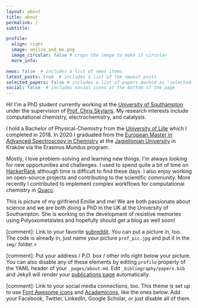 ```yaml
---
layout: about
title: about
permalink: /
subtitle:

profile:
  align: right
  image: emilie_and_me.png
  image_circular: false # crops the image to make it circular
  more_info:

news: false  # includes a list of news items
latest_posts: true  # includes a list of the newest posts
selected_papers: false # includes a list of papers marked as "selected={true}"
social: false  # includes social icons at the bottom of the page
---
```


Hi! I'm a PhD student currently working at the [University of Southampton](https://www.southampton.ac.uk/) under the supervision of [Prof. Chris Skylaris](https://www.southampton.ac.uk/people/5x2r2f/professor-chris-skylaris). My research interests include computational chemistry, electrochemistry, and catalysis.

I hold a Bachelor of Physical-Chemistry from the [University of Lille](https://www.univ-lille.fr) which I completed in 2018. In 2020 I graduated from the [European Master in Advanced Spectroscopy in Chemistry](https://master-asc.eu) at the [Jagiellonian University](https://en.uj.edu.pl/en_GB/start) in Kraków via the Erasmus Mundus program.

Mostly, I love problem-solving and learning new things. I'm always looking for new opportunities and challenges. I used to spend quite a bit of time on [HackerRank](https://www.hackerrank.com/profile/tom_dmre) although time is difficult to find these days. I also enjoy working on open-source projects and contributing to the scientific community. More recently I contributed to implement complex workflows for computational chemistry in [Quacc](https://github.com/Quantum-Accelerators/quacc)

This is picture of my girlfriend Emilie and me! We are both passionate about science and we are both doing a PhD in the UK at the University of Southampton. She is working on the development of resistive memories using Polyoxometalates and hopefully should get a blog as well soon!

[comment]: Link to your favorite [subreddit](http://reddit.com). You can put a picture in, too. The code is already in, just name your picture `prof_pic.jpg` and put it in the `img/` folder.>

[comment]: Put your address / P.O. box / other info right below your picture. You can also disable any of these elements by editing `profile` property of the YAML header of your `_pages/about.md`. Edit `_bibliography/papers.bib` and Jekyll will render your [publications page](/al-folio/publications/) automatically.

[comment]: Link to your social media connections, too. This theme is set up to use [Font Awesome icons](https://fontawesome.com/) and [Academicons](https://jpswalsh.github.io/academicons/), like the ones below. Add your Facebook, Twitter, LinkedIn, Google Scholar, or just disable all of them.